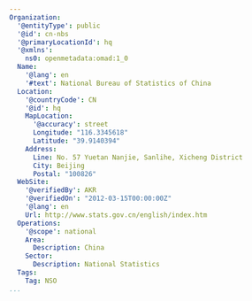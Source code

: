```yaml
---
Organization:
  '@entityType': public
  '@id': cn-nbs
  '@primaryLocationId': hq
  '@xmlns':
    ns0: openmetadata:omad:1_0
  Name:
    '@lang': en
    '#text': National Bureau of Statistics of China
  Location:
    '@countryCode': CN
    '@id': hq
    MapLocation:
      '@accuracy': street
      Longitude: "116.3345618"
      Latitude: "39.9140394"
    Address:
      Line: No. 57 Yuetan Nanjie, Sanlihe, Xicheng District
      City: Beijing
      Postal: "100826"
  WebSite:
    '@verifiedBy': AKR
    '@verifiedOn': "2012-03-15T00:00:00Z"
    '@lang': en
    Url: http://www.stats.gov.cn/english/index.htm
  Operations:
    '@scope': national
    Area:
      Description: China
    Sector:
      Description: National Statistics
  Tags:
    Tag: NSO
...
```

